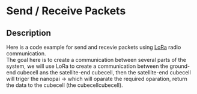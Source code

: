 # Send / Receive Packets

## Description

Here is a code example for send and recevie packets using [LoRa](https://en.wikipedia.org/wiki/LoRa) radio communication. <br/>
The goal here is to create a communication between several parts of the system,  we will use LoRa to create a communication between the ground-end cubecell ans the satellite-end cubecell, then the satellite-end cubecell will triger the nanopai -> which will oparate the required oparation, return the data to the cubecell (the cubecellcubecell).

